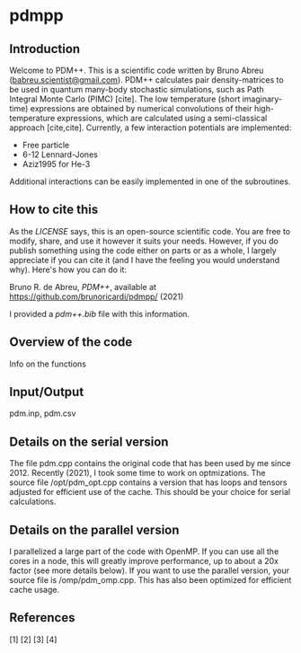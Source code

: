 # pdmpp

## Introduction
Welcome to PDM++. This is a scientific code written by Bruno Abreu (babreu.scientist@gmail.com).
PDM++ calculates pair density-matrices to be used in quantum many-body stochastic simulations, such as Path Integral Monte Carlo (PIMC) [cite].
The low temperature (short imaginary-time) expressions are obtained by numerical convolutions of their high-temperature expressions, which are calculated using a semi-classical approach [cite,cite]. 
Currently, a few interaction potentials are implemented:
- Free particle
- 6-12 Lennard-Jones
- Aziz1995 for He-3

Additional interactions can be easily implemented in one of the subroutines.

## How to cite this
As the *LICENSE* says, this is an open-source scientific code. You are free to modify, share, and use it however it suits your needs. However, if you do publish something using the code either on parts or as a whole, I largely appreciate if you can cite it (and I have the feeling you would understand why). Here's how you can do it:

Bruno R. de Abreu, *PDM++*, available at https://github.com/brunoricardi/pdmpp/ (2021)

I provided a *pdm++.bib* file with this information.


## Overview of the code
Info on the functions

## Input/Output
pdm.inp, pdm.csv

## Details on the serial version
The file pdm.cpp contains the original code that has been used by me since 2012. Recently (2021), I took some time to work on optmizations. The source file /opt/pdm_opt.cpp contains a version that has loops and tensors adjusted for efficient use of the cache. This should be your choice for serial calculations.

## Details on the parallel version
I parallelized a large part of the code with OpenMP. If you can use all the cores in a node, this will greatly improve performance, up to about a 20x factor (see more details below). If you want to use the parallel version, your source file is /omp/pdm_omp.cpp. This has also been optimized for efficient cache usage.




## References
[1]
[2]
[3]
[4]
